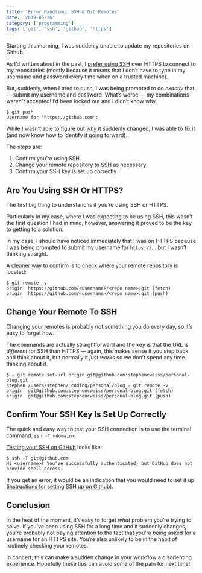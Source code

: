 ```yaml
---
title: 'Error Handling: SSH & Git Remotes'
date: '2019-06-26'
category: ['programming']
tags: ['git', 'ssh', 'github', 'https']
---
```


Starting this morning, I was suddenly unable to update my repositories on Github.

As I’d written about in the past, I [prefer using SSH](../../2018-08-30/git-clone-pull-and-push/) over HTTPS to connect to my repositories (mostly because it means that I don’t have to type in my username and password every time when on a trusted machine).

But, suddenly, when I tried to push, I was being prompted to do _exactly_ that — submit my username and password. What’s worse — my combinations _weren’t_ accepted! I’d been locked out and I didn’t know why.

```shell-session
$ git push
Username for ‘https://github.com':
```

While I wasn’t able to figure out _why_ it suddenly changed, I was able to fix it (and now know how to identify it going forward).

The steps are:

1. Confirm you’re using SSH
2. Change your remote repository to SSH as necessary
3. Confirm your SSH key is set up correctly

## Are You Using SSH Or HTTPS?

The first big thing to understand is if you’re using SSH or HTTPS.

Particularly in my case, where I was expecting to be using SSH, this wasn’t the first question I had in mind, however, answering it proved to be the key to getting to a solution.

In my case, I should have noticed immediately that I was on HTTPS because I was being prompted to submit my username for `https://`… but I wasn’t thinking straight.

A cleaner way to confirm is to check where your remote repository is located:

```shell-session
$ git remote -v
origin	https://github.com/<username>/<repo name>.git (fetch)
origin	https://github.com/<username>/<repo name>.git (push)
```

## Change Your Remote To SSH

Changing your remotes is probably not something you do every day, so it’s easy to forget how.

The commands are actually straightforward and the key is that the URL is _different_ for SSH than HTTPS — again, this makes sense if you step back and think about it, but normally it _just works_ so we don’t spend any time thinking about it.

```shell-session
$ ➾ git remote set-url origin git@github.com:stephencweiss/personal-blog.git
stephen /Users/stephen/_coding/personal/blog ➾ git remote -v
origin	git@github.com:stephencweiss/personal-blog.git (fetch)
origin	git@github.com:stephencweiss/personal-blog.git (push)
```

## Confirm Your SSH Key Is Set Up Correctly

The quick and easy way to test your SSH connection is to use the terminal command: `ssh -T <domain>`.

[Testing your SSH on GitHub](https://help.github.com/en/articles/testing-your-ssh-connection) looks like:

```shell-session
$ ssh -T git@github.com
Hi <username>! You've successfully authenticated, but GitHub does not provide shell access.
```

If you get an error, it would be an indication that you would need to set it up ([instructions for setting SSH up on Github](https://help.github.com/en/articles/adding-a-new-ssh-key-to-your-github-account)).

## Conclusion

In the heat of the moment, it’s easy to forget _what_ problem you’re trying to solve. If you’ve been using SSH for a long time and it suddenly changes, you’re probably not paying attention to the fact that you’re being asked for a username for an HTTPS site. You’re also unlikely to be in the habit of routinely checking your remotes.

In concert, this can make a sudden change in your workflow a disorienting experience. Hopefully these tips can avoid some of the pain for next time!
